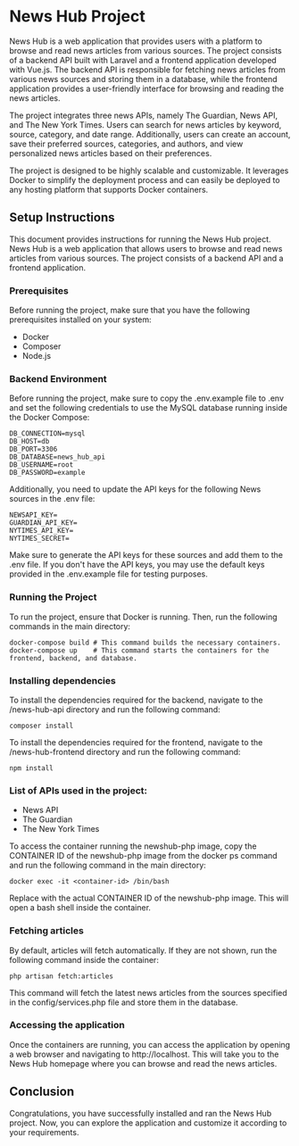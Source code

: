 # News Hub Project
News Hub is a web application that provides users with a platform to browse and read news articles from various sources. The project consists of a backend API built with Laravel and a frontend application developed with Vue.js. The backend API is responsible for fetching news articles from various news sources and storing them in a database, while the frontend application provides a user-friendly interface for browsing and reading the news articles.

The project integrates three news APIs, namely The Guardian, News API, and The New York Times. Users can search for news articles by keyword, source, category, and date range. Additionally, users can create an account, save their preferred sources, categories, and authors, and view personalized news articles based on their preferences.

The project is designed to be highly scalable and customizable. It leverages Docker to simplify the deployment process and can easily be deployed to any hosting platform that supports Docker containers.

## Setup Instructions
This document provides instructions for running the News Hub project. News Hub is a web application that allows users to browse and read news articles from various sources. The project consists of a backend API and a frontend application.

### Prerequisites
Before running the project, make sure that you have the following prerequisites installed on your system:

- Docker
- Composer
- Node.js

### Backend Environment
Before running the project, make sure to copy the .env.example file to .env and set the following credentials to use the MySQL database running inside the Docker Compose:

```
DB_CONNECTION=mysql
DB_HOST=db
DB_PORT=3306
DB_DATABASE=news_hub_api
DB_USERNAME=root
DB_PASSWORD=example
```

Additionally, you need to update the API keys for the following News sources in the .env file:

```
NEWSAPI_KEY=
GUARDIAN_API_KEY=
NYTIMES_API_KEY=
NYTIMES_SECRET=
```

Make sure to generate the API keys for these sources and add them to the .env file. If you don't have the API keys, you may use the default keys provided in the .env.example file for testing purposes.

### Running the Project
To run the project, ensure that Docker is running. Then, run the following commands in the main directory:

```
docker-compose build # This command builds the necessary containers.
docker-compose up    # This command starts the containers for the frontend, backend, and database.
```

### Installing dependencies
To install the dependencies required for the backend, navigate to the /news-hub-api directory and run the following command:

```
composer install
```
To install the dependencies required for the frontend, navigate to the /news-hub-frontend directory and run the following command:

```
npm install
```

### List of APIs used in the project:

- News API
- The Guardian
- The New York Times

To access the container running the newshub-php image, copy the CONTAINER ID of the newshub-php image from the docker ps command and run the following command in the main directory:

```
docker exec -it <container-id> /bin/bash
```

Replace <container-id> with the actual CONTAINER ID of the newshub-php image. This will open a bash shell inside the container.

### Fetching articles
By default, articles will fetch automatically. If they are not shown, run the following command inside the container:

```
php artisan fetch:articles
```

This command will fetch the latest news articles from the sources specified in the config/services.php file and store them in the database.

### Accessing the application
Once the containers are running, you can access the application by opening a web browser and navigating to http://localhost. This will take you to the News Hub homepage where you can browse and read the news articles.

## Conclusion
Congratulations, you have successfully installed and ran the News Hub project. Now, you can explore the application and customize it according to your requirements.